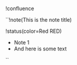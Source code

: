 !confluence

``!note(This is the note title)

!status(color=Red RED)

- Note 1
- And here is some text

``
